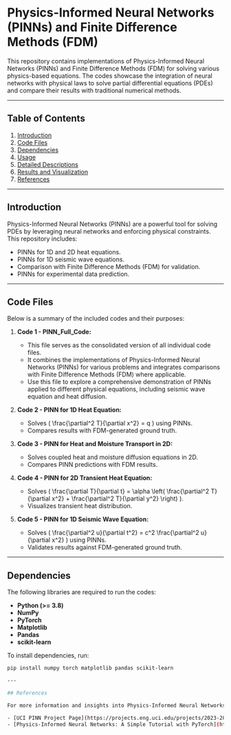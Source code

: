# Physics-Informed Neural Networks (PINNs) and Finite Difference Methods (FDM)

This repository contains implementations of Physics-Informed Neural Networks (PINNs) and Finite Difference Methods (FDM) for solving various physics-based equations. The codes showcase the integration of neural networks with physical laws to solve partial differential equations (PDEs) and compare their results with traditional numerical methods.

---

## Table of Contents
1. [Introduction](#introduction)
2. [Code Files](#code-files)
3. [Dependencies](#dependencies)
4. [Usage](#usage)
5. [Detailed Descriptions](#detailed-descriptions)
6. [Results and Visualization](#results-and-visualization)
7. [References](#references)

---

## Introduction
Physics-Informed Neural Networks (PINNs) are a powerful tool for solving PDEs by leveraging neural networks and enforcing physical constraints. This repository includes:
- PINNs for 1D and 2D heat equations.
- PINNs for 1D seismic wave equations.
- Comparison with Finite Difference Methods (FDM) for validation.
- PINNs for experimental data prediction.

---

## Code Files
Below is a summary of the included codes and their purposes:

1. **Code 1 - PINN_Full_Code:**
   - This file serves as the consolidated version of all individual code files.
   - It combines the implementations of Physics-Informed Neural Networks (PINNs) for various problems and integrates comparisons with Finite Difference Methods (FDM) where applicable.
   - Use this file to explore a comprehensive demonstration of PINNs applied to different physical equations, including seismic wave equation and heat diffusion.

2. **Code 2 - PINN for 1D Heat Equation:**
   - Solves \( \frac{\partial^2 T}{\partial x^2} = q \) using PINNs.
   - Compares results with FDM-generated ground truth.

3. **Code 3 - PINN for Heat and Moisture Transport in 2D:**
   - Solves coupled heat and moisture diffusion equations in 2D.
   - Compares PINN predictions with FDM results.

4. **Code 4 - PINN for 2D Transient Heat Equation:**
   - Solves \( \frac{\partial T}{\partial t} = \alpha \left( \frac{\partial^2 T}{\partial x^2} + \frac{\partial^2 T}{\partial y^2} \right) \).
   - Visualizes transient heat distribution.

5. **Code 5 - PINN for 1D Seismic Wave Equation:**
   - Solves \( \frac{\partial^2 u}{\partial t^2} = c^2 \frac{\partial^2 u}{\partial x^2} \) using PINNs.
   - Validates results against FDM-generated ground truth.

---

## Dependencies
The following libraries are required to run the codes:
- **Python (>= 3.8)**
- **NumPy**
- **PyTorch**
- **Matplotlib**
- **Pandas** 
- **scikit-learn** 

To install dependencies, run:
```bash
pip install numpy torch matplotlib pandas scikit-learn

---

## References

For more information and insights into Physics-Informed Neural Networks (PINNs), please refer to:

- [UCI PINN Project Page](https://projects.eng.uci.edu/projects/2023-2024/physical-informed-neural-network-pinn)
- [Physics-Informed Neural Networks: A Simple Tutorial with PyTorch](https://medium.com/@theo.wolf/physics-informed-neural-networks-a-simple-tutorial-with-pytorch-f28a890b874a)

